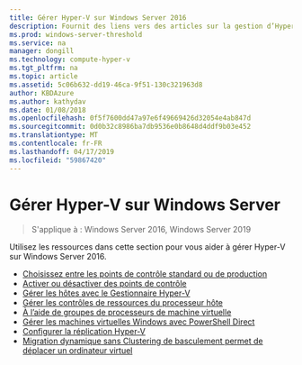 ```yaml
---
title: Gérer Hyper-V sur Windows Server 2016
description: Fournit des liens vers des articles sur la gestion d’Hyper-V
ms.prod: windows-server-threshold
ms.service: na
manager: dongill
ms.technology: compute-hyper-v
ms.tgt_pltfrm: na
ms.topic: article
ms.assetid: 5c06b632-dd19-46ca-9f51-130c321963d8
author: KBDAzure
ms.author: kathydav
ms.date: 01/08/2018
ms.openlocfilehash: 0f5f7600dd47a97e6f49669426d32054e4ab847d
ms.sourcegitcommit: 0d0b32c8986ba7db9536e0b8648d4ddf9b03e452
ms.translationtype: MT
ms.contentlocale: fr-FR
ms.lasthandoff: 04/17/2019
ms.locfileid: "59867420"
---
```

# <a name="manage-hyper-v-on-windows-server"></a>Gérer Hyper-V sur Windows Server

>S'applique à : Windows Server 2016, Windows Server 2019

Utilisez les ressources dans cette section pour vous aider à gérer Hyper-V sur Windows Server 2016.

- [Choisissez entre les points de contrôle standard ou de production](Choose-between-standard-or-production-checkpoints-in-Hyper-V.md)  
- [Activer ou désactiver des points de contrôle](Enable-or-disable-checkpoints-in-Hyper-V.md) 
- [Gérer les hôtes avec le Gestionnaire Hyper-V](Remotely-manage-Hyper-V-hosts.md)
- [Gérer les contrôles de ressources du processeur hôte](manage-hyper-v-minroot-2016.md)
- [À l’aide de groupes de processeurs de machine virtuelle](manage-hyper-v-cpugroups.md)
- [Gérer les machines virtuelles Windows avec PowerShell Direct](Manage-Windows-virtual-machines-with-PowerShell-Direct.md)  
- [Configurer la réplication Hyper-V](Set-up-Hyper-V-Replica.md)
- [Migration dynamique sans Clustering de basculement permet de déplacer un ordinateur virtuel](Use-live-migration-without-Failover-Clustering-to-move-a-virtual-machine.md)
  



